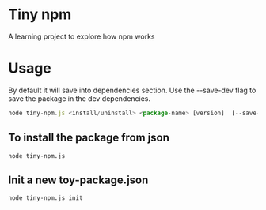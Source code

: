 # Tiny npm 
A learning project to explore how npm works


# Usage
By default it will save into dependencies section.  Use the --save-dev flag to save the package in the dev dependencies.

```js
node tiny-npm.js <install/uninstall> <package-name> [version]  [--save-dev]
```

## To install the package from json

```
node tiny-npm.js
```

## Init a new toy-package.json
```
node tiny-npm.js init

```